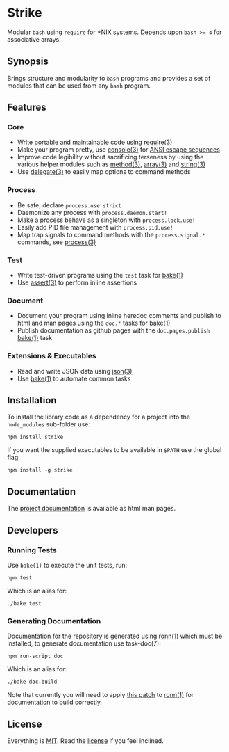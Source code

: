 # Strike

Modular `bash` using `require` for *NIX systems. Depends upon `bash >= 4` for associative arrays.

## Synopsis

Brings structure and modularity to `bash` programs and provides a set of modules that can be used from any `bash` program.

## Features

### Core

* Write portable and maintainable code using [require(3)](http://freeformsystems.github.com/strike/require.3.html)
* Make your program pretty, use [console(3)](http://freeformsystems.github.com/strike/console.3.html) for [ANSI escape sequences](http://en.wikipedia.org/wiki/ANSI_escape_code)
* Improve code legibility without sacrificing terseness by using the various helper modules such as [method(3)](http://freeformsystems.github.com/strike/method.3.html), [array(3)](http://freeformsystems.github.com/strike/array.3.html) and [string(3)](http://freeformsystems.github.com/strike/string.3.html)
* Use [delegate(3)](http://freeformsystems.github.com/strike/delegate.3.html) to easily map options to command methods

### Process

* Be safe, declare `process.use strict`
* Daemonize any process with `process.daemon.start!`
* Make a process behave as a singleton with `process.lock.use!`
* Easily add PID file management with `process.pid.use!`
* Map trap signals to command methods with the `process.signal.*` commands, see [process(3)](http://freeformsystems.github.com/strike/process.3.html)

### Test

* Write test-driven programs using the `test` task for [bake(1)](http://freeformsystems.github.com/strike/bake.1.html)
* Use [assert(3)](http://freeformsystems.github.com/strike/assert.3.html) to perform inline assertions

### Document

* Document your program using inline heredoc comments and publish to html and man pages using the `doc.*` tasks for [bake(1)](http://freeformsystems.github.com/strike/bake.1.html)
* Publish documentation as github pages with the `doc.pages.publish` [bake(1)](http://freeformsystems.github.com/strike/bake.1.html) task

### Extensions & Executables

* Read and write JSON data using [json(3)](http://freeformsystems.github.com/strike/json.3.html)
* Use [bake(1)](http://freeformsystems.github.com/strike/bake.1.html) to automate common tasks

## Installation

To install the library code as a dependency for a project into the `node_modules` sub-folder use:

	npm install strike
	
If you want the supplied executables to be available in `$PATH` use the global flag:

	npm install -g strike
	
## Documentation

The [project documentation](http://freeformsystems.github.com/strike) is available as html man pages.

## Developers

### Running Tests

Use `bake(1)` to execute the unit tests, run:

	npm test
	
Which is an alias for:

	./bake test

### Generating Documentation

Documentation for the repository is generated using [ronn(1)](https://github.com/rtomayko/ronn) which must be installed, to generate documentation use task-doc(7):

	npm run-script doc
	
Which is an alias for:

	./bake doc.build
	
Note that currently you will need to apply [this patch](https://github.com/rtomayko/ronn/issues/69) to [ronn(1)](https://github.com/rtomayko/ronn) for documentation to build correctly.

## License

Everything is [MIT](http://en.wikipedia.org/wiki/MIT_License). Read the [license](/freeformsystems/strike/blob/master/LICENSE) if you feel inclined.